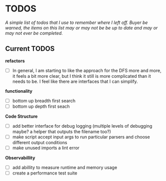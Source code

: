 # TODOS

_A simple list of todos that I use to remember where I left off. Buyer be warned, the items on this list may or may not be be up to date and may or may not ever be completed._

## Current TODOS

**refactors**

- [ ] In general, I am starting to like the approach for the DFS more and more, it feels a bit
      more clear, but I think it still is more complicated than it needs to be. I feel like
      there are interfaces that I can simplify.

**functionality**

- [ ] bottom up breadth first search
- [ ] bottom up depth first seach

**Code Structure**

- [ ] add better interface for debug logging (multiple levels of debugging maybe? a helper that outputs the filename too?)
- [ ] make script accept input args to run particular parsers and choose different output conditions
- [ ] make unused imports a lint error

**Observabillity**

- [ ] add abillity to measure runtime and memory usage
- [ ] create a performance test suite
